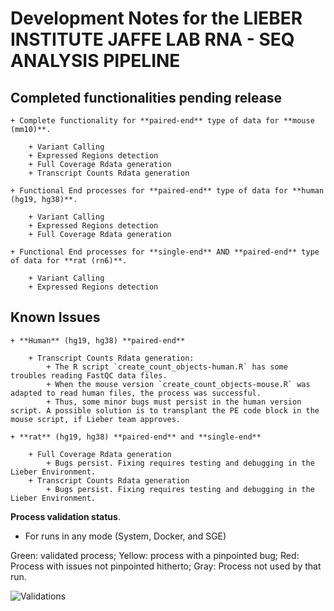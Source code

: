 # Development Notes for the LIEBER INSTITUTE JAFFE LAB RNA - SEQ ANALYSIS PIPELINE #

## Completed functionalities pending release ##

	+ Complete functionality for **paired-end** type of data for **mouse (mm10)**.

		+ Variant Calling 
		+ Expressed Regions detection
		+ Full Coverage Rdata generation
		+ Transcript Counts Rdata generation

	+ Functional End processes for **paired-end** type of data for **human (hg19, hg38)**.

		+ Variant Calling
		+ Expressed Regions detection
		+ Full Coverage Rdata generation

	+ Functional End processes for **single-end** AND **paired-end** type of data for **rat (rn6)**.

		+ Variant Calling
		+ Expressed Regions detection

## Known Issues ##

	+ **Human** (hg19, hg38) **paired-end**

		+ Transcript Counts Rdata generation:
			+ The R script `create_count_objects-human.R` has some troubles reading FastQC data files.
			+ When the mouse version `create_count_objects-mouse.R` was adapted to read human files, the process was successful.
			+ Thus, some minor bugs must persist in the human version script. A possible solution is to transplant the PE code block in the mouse script, if Lieber team approves.

	+ **rat** (hg19, hg38) **paired-end** and **single-end**

		+ Full Coverage Rdata generation
			+ Bugs persist. Fixing requires testing and debugging in the Lieber Environment.
		+ Transcript Counts Rdata generation
			+ Bugs persist. Fixing requires testing and debugging in the Lieber Environment.

**Process validation status**.

  + For runs in any mode (System, Docker, and SGE)
 
 Green: validated process; Yellow: process with a pinpointed bug; Red: Process with issues not pinpointed hitherto; Gray: Process not used by that run.
 
![Validations](https://github.com/LieberInstitute/RNAsp/blob/feature/Code_revision/notes/Process_Validation_table.png)